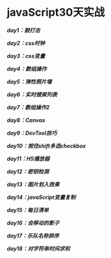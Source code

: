 # javaScript30天实战

***day1：鼓打击***

***day2：css时钟***

***day3：css变量***

***day4：数组操作***

***day5：弹性照片墙***

***day6：实时搜索列表***

***day7：数组操作2***

***day8：Canvas***

***day9：DevTool技巧***

***day10：按住shift多选checkbox***

***day11：H5播放器***

***day12：密钥检测***

***day13：图片划入效果***

***day14：javaScript变量复制***

***day15：每日清单***

***day16：会移动的影子***

***day17：乐队名称排序***

***day18：对字符串时间求和***
